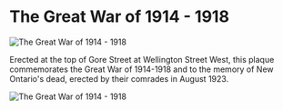 # The Great War of 1914 - 1918

![The Great War of 1914 - 1918](images/great-war-1914-1918.jpg)

Erected at the top of Gore Street at Wellington Street West, this plaque commemorates the Great War of 1914-1918 and to the memory of New Ontario's dead, erected by their comrades in August 1923.

![The Great War of 1914 - 1918](images/great-war-1914-1918-2.jpg)
